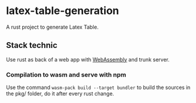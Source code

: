 # latex-table-generation
A rust project to generate Latex Table.

## Stack technic
Use rust as back of a web app with [WebAssembly](https://www.rust-lang.org/fr/what/wasm) and trunk server.


### Compilation to wasm and serve with npm

Use the command `wasm-pack build --target bundler` to build the sources in the pkg/ folder, do it after every rust change.